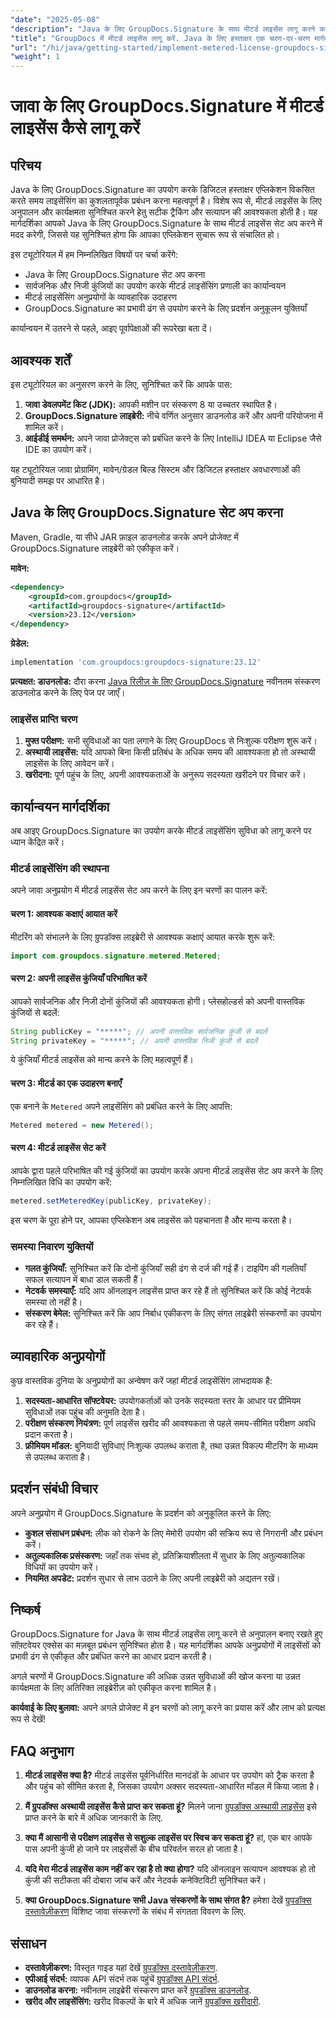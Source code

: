 ```yaml
---
"date": "2025-05-08"
"description": "Java के लिए GroupDocs.Signature के साथ मीटर्ड लाइसेंस लागू करने का तरीका जानें। यह मार्गदर्शिका सेटअप, एकीकरण और सर्वोत्तम प्रथाओं पर प्रकाश डालती है।"
"title": "GroupDocs में मीटर्ड लाइसेंस लागू करें. Java के लिए हस्ताक्षर एक चरण-दर-चरण मार्गदर्शिका"
"url": "/hi/java/getting-started/implement-metered-license-groupdocs-signature-java/"
"weight": 1
---
```


# जावा के लिए GroupDocs.Signature में मीटर्ड लाइसेंस कैसे लागू करें

## परिचय

Java के लिए GroupDocs.Signature का उपयोग करके डिजिटल हस्ताक्षर एप्लिकेशन विकसित करते समय लाइसेंसिंग का कुशलतापूर्वक प्रबंधन करना महत्वपूर्ण है। विशेष रूप से, मीटर्ड लाइसेंस के लिए अनुपालन और कार्यक्षमता सुनिश्चित करने हेतु सटीक ट्रैकिंग और सत्यापन की आवश्यकता होती है। यह मार्गदर्शिका आपको Java के लिए GroupDocs.Signature के साथ मीटर्ड लाइसेंस सेट अप करने में मदद करेगी, जिससे यह सुनिश्चित होगा कि आपका एप्लिकेशन सुचारू रूप से संचालित हो।

इस ट्यूटोरियल में हम निम्नलिखित विषयों पर चर्चा करेंगे:
- Java के लिए GroupDocs.Signature सेट अप करना
- सार्वजनिक और निजी कुंजियों का उपयोग करके मीटर्ड लाइसेंसिंग प्रणाली का कार्यान्वयन
- मीटर्ड लाइसेंसिंग अनुप्रयोगों के व्यावहारिक उदाहरण
- GroupDocs.Signature का प्रभावी ढंग से उपयोग करने के लिए प्रदर्शन अनुकूलन युक्तियाँ

कार्यान्वयन में उतरने से पहले, आइए पूर्वापेक्षाओं की रूपरेखा बता दें।

## आवश्यक शर्तें

इस ट्यूटोरियल का अनुसरण करने के लिए, सुनिश्चित करें कि आपके पास:
1. **जावा डेवलपमेंट किट (JDK):** आपकी मशीन पर संस्करण 8 या उच्चतर स्थापित है।
2. **GroupDocs.Signature लाइब्रेरी:** नीचे वर्णित अनुसार डाउनलोड करें और अपनी परियोजना में शामिल करें।
3. **आईडीई समर्थन:** अपने जावा प्रोजेक्ट्स को प्रबंधित करने के लिए IntelliJ IDEA या Eclipse जैसे IDE का उपयोग करें।

यह ट्यूटोरियल जावा प्रोग्रामिंग, मावेन/ग्रेडल बिल्ड सिस्टम और डिजिटल हस्ताक्षर अवधारणाओं की बुनियादी समझ पर आधारित है।

## Java के लिए GroupDocs.Signature सेट अप करना

Maven, Gradle, या सीधे JAR फ़ाइल डाउनलोड करके अपने प्रोजेक्ट में GroupDocs.Signature लाइब्रेरी को एकीकृत करें।

**मावेन:**
```xml
<dependency>
    <groupId>com.groupdocs</groupId>
    <artifactId>groupdocs-signature</artifactId>
    <version>23.12</version>
</dependency>
```

**ग्रेडेल:**
```gradle
implementation 'com.groupdocs:groupdocs-signature:23.12'
```

**प्रत्यक्षत: डाउनलोड:** दौरा करना [Java रिलीज़ के लिए GroupDocs.Signature](https://releases.groupdocs.com/signature/java/) नवीनतम संस्करण डाउनलोड करने के लिए पेज पर जाएँ।

### लाइसेंस प्राप्ति चरण

1. **मुफ्त परीक्षण:** सभी सुविधाओं का पता लगाने के लिए GroupDocs से निःशुल्क परीक्षण शुरू करें।
2. **अस्थायी लाइसेंस:** यदि आपको बिना किसी प्रतिबंध के अधिक समय की आवश्यकता हो तो अस्थायी लाइसेंस के लिए आवेदन करें।
3. **खरीदना:** पूर्ण पहुंच के लिए, अपनी आवश्यकताओं के अनुरूप सदस्यता खरीदने पर विचार करें।

## कार्यान्वयन मार्गदर्शिका

अब आइए GroupDocs.Signature का उपयोग करके मीटर्ड लाइसेंसिंग सुविधा को लागू करने पर ध्यान केंद्रित करें।

### मीटर्ड लाइसेंसिंग की स्थापना

अपने जावा अनुप्रयोग में मीटर्ड लाइसेंस सेट अप करने के लिए इन चरणों का पालन करें:

#### चरण 1: आवश्यक कक्षाएं आयात करें
मीटरिंग को संभालने के लिए ग्रुपडॉक्स लाइब्रेरी से आवश्यक कक्षाएं आयात करके शुरू करें:
```java
import com.groupdocs.signature.metered.Metered;
```

#### चरण 2: अपनी लाइसेंस कुंजियाँ परिभाषित करें
आपको सार्वजनिक और निजी दोनों कुंजियों की आवश्यकता होगी। प्लेसहोल्डर्स को अपनी वास्तविक कुंजियों से बदलें:
```java
String publicKey = "*****"; // अपनी वास्तविक सार्वजनिक कुंजी से बदलें
String privateKey = "*****"; // अपनी वास्तविक निजी कुंजी से बदलें
```
ये कुंजियाँ मीटर्ड लाइसेंस को मान्य करने के लिए महत्वपूर्ण हैं।

#### चरण 3: मीटर्ड का एक उदाहरण बनाएँ
एक बनाने के `Metered` अपने लाइसेंसिंग को प्रबंधित करने के लिए आपत्ति:
```java
Metered metered = new Metered();
```

#### चरण 4: मीटर्ड लाइसेंस सेट करें
आपके द्वारा पहले परिभाषित की गई कुंजियों का उपयोग करके अपना मीटर्ड लाइसेंस सेट अप करने के लिए निम्नलिखित विधि का उपयोग करें:
```java
metered.setMeteredKey(publicKey, privateKey);
```
इस चरण के पूरा होने पर, आपका एप्लिकेशन अब लाइसेंस को पहचानता है और मान्य करता है।

### समस्या निवारण युक्तियों
- **गलत कुंजियाँ:** सुनिश्चित करें कि दोनों कुंजियाँ सही ढंग से दर्ज की गई हैं। टाइपिंग की गलतियाँ सफल सत्यापन में बाधा डाल सकती हैं।
- **नेटवर्क समस्याएँ:** यदि आप ऑनलाइन लाइसेंस प्राप्त कर रहे हैं तो सुनिश्चित करें कि कोई नेटवर्क समस्या तो नहीं है।
- **संस्करण बेमेल:** सुनिश्चित करें कि आप निर्बाध एकीकरण के लिए संगत लाइब्रेरी संस्करणों का उपयोग कर रहे हैं।

## व्यावहारिक अनुप्रयोगों

कुछ वास्तविक दुनिया के अनुप्रयोगों का अन्वेषण करें जहां मीटर्ड लाइसेंसिंग लाभदायक है:
1. **सदस्यता-आधारित सॉफ्टवेयर:** उपयोगकर्ताओं को उनके सदस्यता स्तर के आधार पर प्रीमियम सुविधाओं तक पहुंच की अनुमति देता है।
2. **परीक्षण संस्करण नियंत्रण:** पूर्ण लाइसेंस खरीद की आवश्यकता से पहले समय-सीमित परीक्षण अवधि प्रदान करता है।
3. **फ्रीमियम मॉडल:** बुनियादी सुविधाएं निःशुल्क उपलब्ध कराता है, तथा उन्नत विकल्प मीटरिंग के माध्यम से उपलब्ध कराता है।

## प्रदर्शन संबंधी विचार
अपने अनुप्रयोग में GroupDocs.Signature के प्रदर्शन को अनुकूलित करने के लिए:
- **कुशल संसाधन प्रबंधन:** लीक को रोकने के लिए मेमोरी उपयोग की सक्रिय रूप से निगरानी और प्रबंधन करें।
- **अतुल्यकालिक प्रसंस्करण:** जहाँ तक संभव हो, प्रतिक्रियाशीलता में सुधार के लिए अतुल्यकालिक विधियों का उपयोग करें।
- **नियमित अपडेट:** प्रदर्शन सुधार से लाभ उठाने के लिए अपनी लाइब्रेरी को अद्यतन रखें।

## निष्कर्ष

GroupDocs.Signature for Java के साथ मीटर्ड लाइसेंस लागू करने से अनुपालन बनाए रखते हुए सॉफ़्टवेयर एक्सेस का मज़बूत प्रबंधन सुनिश्चित होता है। यह मार्गदर्शिका आपके अनुप्रयोगों में लाइसेंसों को प्रभावी ढंग से एकीकृत और प्रबंधित करने का आधार प्रदान करती है।

अगले चरणों में GroupDocs.Signature की अधिक उन्नत सुविधाओं की खोज करना या उन्नत कार्यक्षमता के लिए अतिरिक्त लाइब्रेरीज़ को एकीकृत करना शामिल है।

**कार्यवाई के लिए बुलावा:** अपने अगले प्रोजेक्ट में इन चरणों को लागू करने का प्रयास करें और लाभ को प्रत्यक्ष रूप से देखें!

## FAQ अनुभाग

1. **मीटर्ड लाइसेंस क्या है?**
   मीटर्ड लाइसेंस पूर्वनिर्धारित मानदंडों के आधार पर उपयोग को ट्रैक करता है और पहुंच को सीमित करता है, जिसका उपयोग अक्सर सदस्यता-आधारित मॉडल में किया जाता है।

2. **मैं ग्रुपडॉक्स अस्थायी लाइसेंस कैसे प्राप्त कर सकता हूं?**
   मिलने जाना [ग्रुपडॉक्स अस्थायी लाइसेंस](https://purchase.groupdocs.com/temporary-license/) इसे प्राप्त करने के बारे में अधिक जानकारी के लिए.

3. **क्या मैं आसानी से परीक्षण लाइसेंस से सशुल्क लाइसेंस पर स्विच कर सकता हूं?**
   हां, एक बार आपके पास अपनी कुंजी हो जाने पर लाइसेंसों के बीच परिवर्तन सरल हो जाता है।

4. **यदि मेरा मीटर्ड लाइसेंस काम नहीं कर रहा है तो क्या होगा?**
   यदि ऑनलाइन सत्यापन आवश्यक हो तो कुंजी की सटीकता की दोबारा जांच करें और नेटवर्क कनेक्टिविटी सुनिश्चित करें।

5. **क्या GroupDocs.Signature सभी Java संस्करणों के साथ संगत है?**
   हमेशा देखें [ग्रुपडॉक्स दस्तावेज़ीकरण](https://docs.groupdocs.com/signature/java/) विशिष्ट जावा संस्करणों के संबंध में संगतता विवरण के लिए.

## संसाधन
- **दस्तावेज़ीकरण:** विस्तृत गाइड यहां देखें [ग्रुपडॉक्स दस्तावेज़ीकरण](https://docs.groupdocs.com/signature/java/).
- **एपीआई संदर्भ:** व्यापक API संदर्भ तक पहुंचें [ग्रुपडॉक्स API संदर्भ](https://reference.groupdocs.com/signature/java/).
- **डाउनलोड करना:** नवीनतम लाइब्रेरी संस्करण प्राप्त करें [ग्रुपडॉक्स डाउनलोड](https://releases.groupdocs.com/signature/java/).
- **खरीद और लाइसेंसिंग:** खरीद विकल्पों के बारे में अधिक जानें [ग्रुपडॉक्स खरीदारी](https://purchase.groupdocs.com/buy).